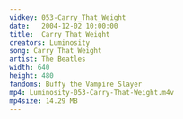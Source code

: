 ```yaml
---
vidkey: 053-Carry_That_Weight
date:   2004-12-02 10:00:00
title:  Carry That Weight
creators: Luminosity
song: Carry That Weight
artist: The Beatles
width: 640
height: 480
fandoms: Buffy the Vampire Slayer
mp4: Luminosity-053-Carry-That-Weight.m4v
mp4size: 14.29 MB
---
```


  <div>
  
  </div>
  